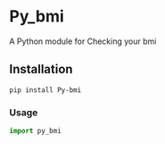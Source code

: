 # Py_bmi
A Python module for Checking your bmi

## Installation
```pip install Py-bmi```

### Usage
```py
import py_bmi
```
